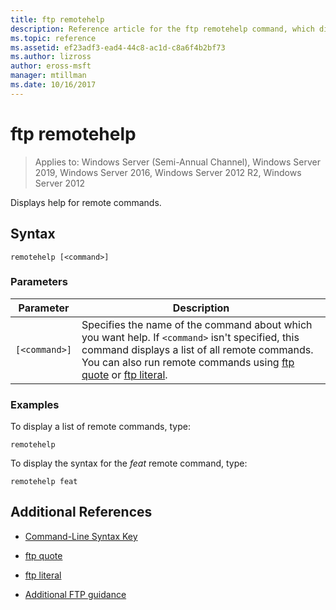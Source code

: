 ```yaml
---
title: ftp remotehelp
description: Reference article for the ftp remotehelp command, which displays help for remote commands.
ms.topic: reference
ms.assetid: ef23adf3-ead4-44c8-ac1d-c8a6f4b2bf73
ms.author: lizross
author: eross-msft
manager: mtillman
ms.date: 10/16/2017
---
```


# ftp remotehelp

> Applies to: Windows Server (Semi-Annual Channel), Windows Server 2019, Windows Server 2016, Windows Server 2012 R2, Windows Server 2012

Displays help for remote commands.

## Syntax

```
remotehelp [<command>]
```

### Parameters

| Parameter | Description |
| ------- | -------- |
| `[<command>]` | Specifies the name of the command about which you want help. If `<command>` isn't specified, this command displays a list of all remote commands. You can also run remote commands using [ftp quote](ftp-quote.md) or [ftp literal](ftp-literal_1.md). |

### Examples

To display a list of remote commands, type:

```
remotehelp
```

To display the syntax for the *feat* remote command, type:

```
remotehelp feat
```

## Additional References

- [Command-Line Syntax Key](command-line-syntax-key.md)

- [ftp quote](ftp-quote.md)

- [ftp literal](ftp-literal_1.md)

- [Additional FTP guidance](/previous-versions/orphan-topics/ws.10/cc756013(v=ws.10))
